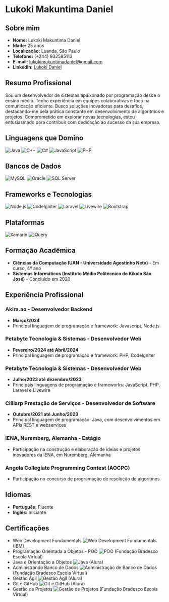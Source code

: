 # Lukoki Makuntima Daniel

## Sobre mim

- **Nome:** Lukoki Makuntima Daniel
- **Idade:** 25 anos
- **Localização:** Luanda, São Paulo
- **Telefone:** (+244) 932585113
- **E-mail:** lukokimakuntimadaniel@gmail.com
- **LinkedIn:** [Lukoki Daniel](https://www.linkedin.com/in/lukokidaniel/)

## Resumo Profissional

Sou um desenvolvedor de sistemas apaixonado por programação desde o ensino médio. Tenho experiência em equipes colaborativas e foco na comunicação eficiente. Busco soluções inovadoras para desafios, destacando-me pela prática constante em desenvolvimento de algoritmos e projetos. Comprometido em explorar novas tecnologias, estou entusiasmado para contribuir com dedicação ao sucesso da sua empresa.

## Linguagens que Domino

![Java](https://img.shields.io/badge/Java-Expert-orange)
![C++](https://img.shields.io/badge/C++-Expert-brightgreen)
![C#](https://img.shields.io/badge/C%23-Expert-blue)
![JavaScript](https://img.shields.io/badge/JavaScript-Expert-yellow)
![PHP](https://img.shields.io/badge/PHP-Expert-purple)

## Bancos de Dados

![MySQL](https://img.shields.io/badge/MySQL-Expert-blue)
![Oracle](https://img.shields.io/badge/Oracle-Expert-red)
![SQL Server](https://img.shields.io/badge/SQL%20Server-Expert-yellow)

## Frameworks e Tecnologias

![Node.js](https://img.shields.io/badge/Node.js-Expert-green)
![CodeIgniter](https://img.shields.io/badge/CodeIgniter-Expert-red)
![Laravel](https://img.shields.io/badge/Laravel-Expert-orange)
![Livewire](https://img.shields.io/badge/Livewire-Expert-blue)
![Bootstrap](https://img.shields.io/badge/Bootstrap-Expert-purple)

## Plataformas

![Xamarin](https://img.shields.io/badge/Xamarin-Expert-brightgreen)
![jQuery](https://img.shields.io/badge/jQuery-Expert-blue)

## Formação Acadêmica

- **Ciências da Computação (UAN - Universidade Agostinho Neto)** - Em curso, 4º ano
- **Sistemas Informáticos (Instituto Médio Politécnico do Kikolo São José)** - Concluído em 2020

## Experiência Profissional

### Akira.ao - Desenvolvedor Backend
- **Março/2024**
- Principal linguagem de programação e framework: Javascript, Node.js

### Petabyte Tecnologia & Sistemas - Desenvolvedor Web
- **Fevereiro/2024 até Abril/2024**
- Principal linguagem de programação e framework: PHP, CodeIgniter

### Petabyte Tecnologia & Sistemas - Desenvolvedor Web
- **Julho/2023 até dezembro/2023**
- Principais linguagens de programação e frameworks: JavaScript, PHP, Laravel e Livewire

### Cilliarp Prestação de Serviços - Desenvolvedor de Software
- **Outubro/2021 até Junho/2023**
- Principal linguagem de programação: Java, com desenvolvimentos em APIs REST e webservices

### IENA, Nuremberg, Alemanha - Estágio
- Participação na construção e elaboração de ideias e projetos inovadores da IENA, em Nuremberg, Alemanha

### Angola Collegiate Programming Contest (AOCPC)
- Participação no concurso de programação de resolução de algoritmos

## Idiomas

- **Português:** Fluente
- **Inglês:** Iniciante

## Certificações

- Web Development Fundamentals ![Web Development Fundamentals](https://img.shields.io/badge/Web%20Development%20Fundamentals-Expert-brightgreen) (IBM)
- Programação Orientada a Objetos - POO ![POO](https://img.shields.io/badge/POO-Expert-brightgreen) (Fundação Bradesco Escola Virtual)
- Java e Orientação a Objetos ![Java](https://img.shields.io/badge/Java-Expert-brightgreen) (Alura)
- Administrando Banco de Dados ![Administração de Banco de Dados](https://img.shields.io/badge/Administra%C3%A7%C3%A3o%20de%20Banco%20de%20Dados-Expert-brightgreen) (Fundação Bradesco Escola Virtual)
- Gestão Ágil ![Gestão Ágil](https://img.shields.io/badge/Gest%C3%A3o%20%C3%81gil-Expert-brightgreen) (Alura)
- Git e GitHub ![Git e GitHub](https://img.shields.io/badge/Git%20e%20GitHub-Expert-brightgreen) (Alura)
- Gestão de Projetos ![Gestão de Projetos](https://img.shields.io/badge/Gest%C3%A3o%20de%20Projetos-Expert-brightgreen) (Fundação Bradesco Escola Virtual)

